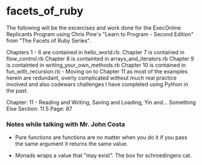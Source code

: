 # facets_of_ruby

The following will be the excercises and work done for the ExecOnline Replicants Program using Chris Pine's "Learn to Program - Second Edition" from "The Facets of Ruby Series".

Chapters 1 - 6 are contained in hello_world.rb.
Chapter 7 is contained in flow_control.rb
Chapter 8 is containted in arrays_and_iterators.rb
Chapter 9 is containted in writing_your_own_methods.rb
Chapter 10 is contained in fun_with_recursion.rb - Moving on to Chapter 11 as most of the examples herein are redundant, overly complicated without much real practice involved and also codewars challenges I have completed using Python in the past.

Chapter: 11 - Reading and Writing, Saving and Loading, Yin and... Something Else
Section: 11.5
Page: 87

### Notes while talking with Mr. John Costa

- Pure functions are functions are no matter when you do it if you pass the same argument it returns the same value.

- Monads wraps a value that "may exist". The box for schroedingers cat.
